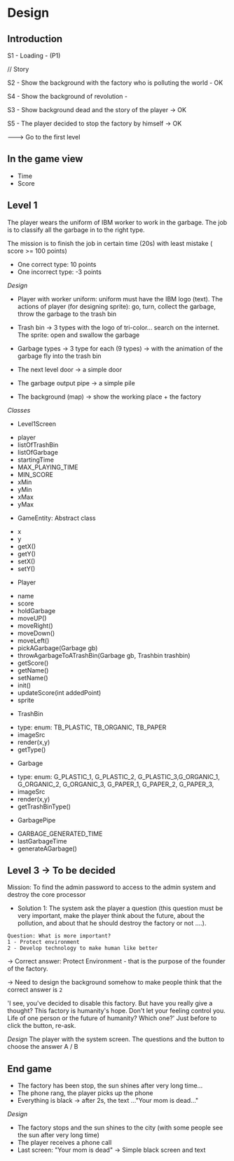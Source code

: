 # Design

## Introduction

S1 - Loading - (P1)

// Story

S2 - Show the background with the factory who is polluting the world - OK

S4 - Show the background of revolution -

S3 - Show background dead and the story of the player -> OK

S5 - The player decided to stop the factory by himself -> OK

---> Go to the first level

## In the game view

+ Time
+ Score

## Level 1

The player wears the uniform of IBM worker to work in the garbage. The job is to classify all the garbage in to the right type.

The mission is to finish the job in certain time (20s) with least mistake ( score >= 100 points)

- One correct type: 10 points
- One incorrect type: -3 points


_Design_

+ Player with worker uniform: uniform must have the IBM logo (text). The actions of player (for designing sprite): go, turn, collect the garbage, throw the garbage to the trash bin
+ Trash bin -> 3 types with the logo of tri-color... search on the internet. The sprite: open and swallow the garbage

+ Garbage types -> 3 type for each (9 types) -> with the animation of the garbage fly into the trash bin
+ The next level door -> a simple door
+ The garbage output pipe -> a simple pile
+ The background (map) -> show the working place + the factory

_Classes_

- Level1Screen
+ player
+ listOfTrashBin
+ listOfGarbage
+ startingTime
+ MAX_PLAYING_TIME
+ MIN_SCORE
+ xMin
+ yMin
+ xMax
+ yMax

- GameEntity: Abstract class
+ x
+ y
+ getX()
+ getY()
+ setX()
+ setY()

- Player
+ name
+ score
+ holdGarbage
+ moveUP()
+ moveRight()
+ moveDown()
+ moveLeft()
+ pickAGarbage(Garbage gb)
+ throwAgarbageToATrashBin(Garbage gb, Trashbin trashbin)
+ getScore()
+ getName()
+ setName()
+ init()
+ updateScore(int addedPoint)
+ sprite

- TrashBin
+ type: enum: TB_PLASTIC, TB_ORGANIC, TB_PAPER
+ imageSrc
+ render(x,y)
+ getType()

- Garbage
+ type: enum: G_PLASTIC_1, G_PLASTIC_2, G_PLASTIC_3,G_ORGANIC_1, G_ORGANIC_2, G_ORGANIC_3, G_PAPER_1, G_PAPER_2, G_PAPER_3,
+ imageSrc
+ render(x,y)
+ getTrashBinType()

- GarbagePipe
+ GARBAGE_GENERATED_TIME
+ lastGarbageTime
+ generateAGarbage()

## Level 3 -> To be decided

Mission: To find the admin password to access to the admin system and destroy the core processor

- Solution 1: The system ask the player a question (this question must be very important, make the player think about the future, about the pollution, and about that he should destroy the factory or not ....).

```
Question: What is more important?
1 - Protect environment
2 - Develop technology to make human like better
```

-> Correct answer: Protect Environment - that is the purpose of the founder of the factory.

-> Need to design the background somehow to make people think that the correct answer is `2`

'I see, you've decided to disable this factory.
But have you really give a thought?
This factory is humanity's hope.
Don't let your feeling control you.
Life of one person or the future of humanity?
Which one?'
Just before to click the button, re-ask.

_Design_
The player with the system screen.
The questions and the button to choose the answer A / B

## End game

- The factory has been stop, the sun shines after very long time...
- The phone rang, the player picks up the phone
- Everything is black -> after 2s, the text ..."Your mom is dead..."


_Design_

- The factory stops and the sun shines to the city (with some people see the sun after very long time)
- The player receives a phone call
- Last screen: "Your mom is dead" -> Simple black screen and text